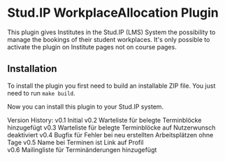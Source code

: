Stud.IP WorkplaceAllocation Plugin
=
This plugin gives Institutes in the Stud.IP (LMS) System the possibility to manage the bookings of their student workplaces.
It's only possible to activate the plugin on Institute pages not on course pages.

Installation
-
To install the plugin you first need to build an installable ZIP file.
You just need to run `make build`.

Now you can install this plugin to your Stud.IP system.

Version History:
v0.1
Initial
v0.2
Warteliste für belegte Terminblöcke hinzugefügt
v0.3
Warteliste für belegte Terminblöcke auf Nutzerwunsch deaktiviert
v0.4
Bugfix für Fehler bei neu erstellten Arbeitsplätzen ohne Tage
v0.5
Name bei Terminen ist Link auf Profil  
v0.6
Mailingliste für Terminänderungen hinzugefügt